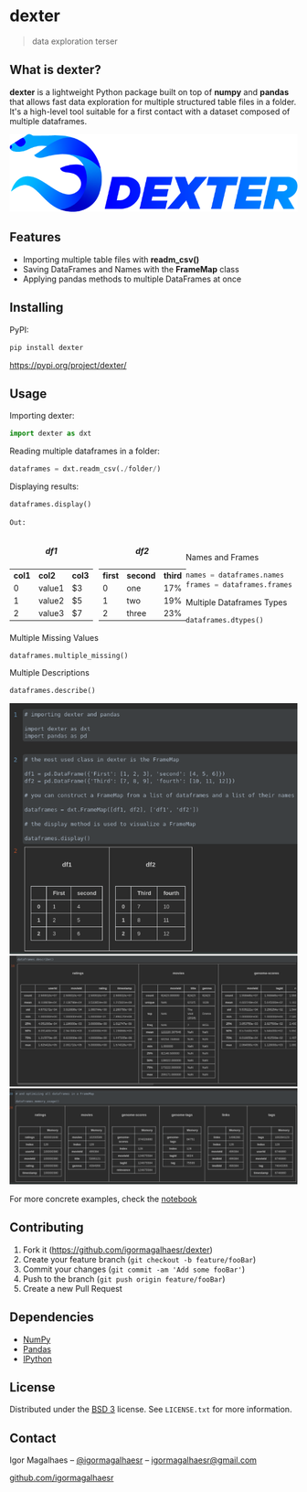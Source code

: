 # dexter
>data exploration terser

## What is dexter?

**dexter** is a lightweight Python package built on top of **numpy** and **pandas** that allows fast data exploration 
for multiple structured table files in a folder. It's a high-level tool suitable for a first contact with a dataset
composed of multiple dataframes.

![](img/dexter.png)

## Features

  - Importing multiple table files with **readm_csv()**
  - Saving DataFrames and Names with the **FrameMap** class
  - Applying pandas methods to multiple DataFrames at once

## Installing

PyPI:
```sh
pip install dexter
```

https://pypi.org/project/dexter/

## Usage 

Importing dexter:
```python
import dexter as dxt
```

Reading multiple dataframes in a folder:
```python
dataframes = dxt.readm_csv(./folder/)
```

Displaying results:
```python
dataframes.display()
```
```Out:```

<div style="float: left;margin-right:10px">
  <h5 style="text-align:center">df1</h5>
  <table>
    <tr>
      <td><b>col1</b></td>
      <td><b>col2</b></td>
      <td><b>col3</b></td>
    </tr>
    <tr>
      <td>0</td>
      <td>value1</td>
      <td>$3</td>
    </tr>
    <tr>
      <td>1</td>
      <td>value2</td>
      <td>$5</td>
    </tr>
    <tr>
      <td>2</td>
      <td>value3</td>
      <td>$7</td>
    </tr>
  </table>
</div>
<div style="float: left">
  <h5 style="text-align:center">df2</h5>
  <table>
    <tr>
      <td><b>first</b></td>
      <td><b>second</b></td>
      <td><b>third</b></td>
    </tr>
    <tr>
      <td>0</td>
      <td>one</td>
      <td>17%</td>
    </tr>
    <tr>
      <td>1</td>
      <td>two</td>
      <td>19%</td>
    </tr>
    <tr>
      <td>2</td>
      <td>three</td>
      <td>23%</td>
    </tr>
  </table>
</div>
<br />

Names and Frames
```python
names = dataframes.names
frames = dataframes.frames
```

Multiple Dataframes Types
```python
dataframes.dtypes()
```

Multiple Missing Values
```python
dataframes.multiple_missing()
```

Multiple Descriptions
```python
dataframes.describe()
```

![](img/first_use.png)
![](img/describe.png)
![](img/memory_usage.png)

For more concrete examples, check the [notebook](Example.ipynb)

## Contributing

1. Fork it (https://github.com/igormagalhaesr/dexter)
2. Create your feature branch (`git checkout -b feature/fooBar`)
3. Commit your changes (`git commit -am 'Add some fooBar'`)
4. Push to the branch (`git push origin feature/fooBar`)
5. Create a new Pull Request

## Dependencies

- [NumPy](https://www.numpy.org)
- [Pandas](https://pandas.pydata.org/)
- [IPython](https://ipython.org/)

## License

Distributed under the [BSD 3](LICENSE.txt) license. See ``LICENSE.txt`` for more information. 

## Contact

Igor Magalhaes – [@igormagalhaesr](https://twitter.com/igormagalhaesr) – igormagalhaesr@gmail.com

[github.com/igormagalhaesr](https://github.com/igormagalhaesr/)
